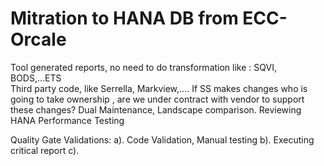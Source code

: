 # Mitration to HANA DB from ECC-Orcale
Tool generated reports, no need to do transformation like : SQVI, BODS,...ETS	
Third party code, like Serrella, Markview,.... If SS makes changes who is going to take ownership , are we under contract with vendor to support these changes?	
Dual Maintenance, Landscape comparison. Reviewing
HANA Performance Testing 

Quality Gate Validations:
a). Code Validation, Manual testing
b). Executing critical report
c). 
